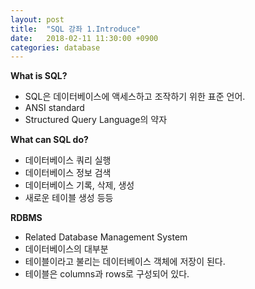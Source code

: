 ```yaml
---
layout: post
title:  "SQL 강좌 1.Introduce"
date:   2018-02-11 11:30:00 +0900
categories: database
---
```


**What is SQL?**

- SQL은 데이터베이스에 액세스하고 조작하기 위한 표준 언어.
- ANSI standard
- Structured Query Language의 약자


**What can SQL do?**

- 데이터베이스 쿼리 실행
- 데이터베이스 정보 검색
- 데이터베이스 기록, 삭제, 생성
- 새로운 테이블 생성 등등

**RDBMS**

- Related Database Management System
- 데이터베이스의 대부분
- 테이블이라고 불리는 데이터베이스 객체에 저장이 된다.
- 테이블은 columns과 rows로 구성되어 있다.

